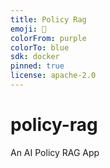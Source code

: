 ```yaml
---
title: Policy Rag
emoji: 📝
colorFrom: purple
colorTo: blue
sdk: docker
pinned: true
license: apache-2.0
---
```


# policy-rag
An AI Policy RAG App
